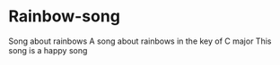 # Rainbow-song
Song about rainbows
A song about rainbows in the key of C major
This song is a happy song
